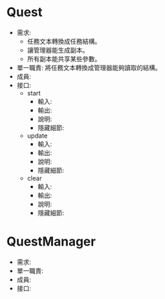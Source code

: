 # Quest
- 需求:
    - 任務文本轉換成任務結構。
    - 讓管理器能生成副本。
    - 所有副本能共享某些參數。
- 單一職責: 將任務文本轉換成管理器能夠讀取的結構。
- 成員:
- 接口:
    - start
        - 輸入:
        - 輸出:
        - 說明:
        - 隱藏細節:
    - update
        - 輸入:
        - 輸出:
        - 說明:
        - 隱藏細節:
    - clear
        - 輸入:
        - 輸出:
        - 說明:
        - 隱藏細節:

# QuestManager
- 需求:
- 單一職責:
- 成員:
- 接口:

